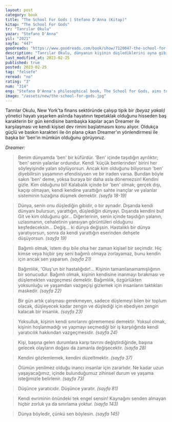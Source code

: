 ```yaml
---
layout: post
category: book
title: "The School For Gods | Stefano D'Anna (Kitap)"
kitap: "The School For Gods"
tr: "Tanrılar Okulu"
yazar: "Stefano D'Anna"
yil: "2021"
sayfa: "447"
goodreads: "https://www.goodreads.com/book/show/7120047-the-school-for-gods"
description: "Tanrılar Okulu, dünyanın kişinin düşlediklerini ayna gibi yansıttığını anlatıyor. Eğer kişinin bizzat kendisi içinde bulunduğu kırmazsa aynı olayları tekrar tekrar yaşar. Stefano D'Anna, tek çözümün bunun farkına varıp cesaretle sarmalın dışına çıkmak olduğunu Dreamer'in kurduğu cümlelerde tekrar tekrar hatırlatıyor. "
last_modified_at: 2023-02-25
published: true
posted: 2023-02-25
tag: "felsefe"
reread: "no"
rating: "3"
num: "314"
eng: "Stefano D'Anna's philosophical book, The School for Gods, aims to lead readers on a spiritual journey toward discovering their own divinity. D'Anna gives people practical insights and tools for personal growth and transformation by combining ancient wisdom with modern psychology."
image: "/assets/new/the-school-for-gods.jpg"
---
```


Tanrılar Okulu, New York'ta finans sektöründe çalışıp tipik bir _(beyaz yakalı)_ yönetici hayatı yaşarken aslında hayatının tepetaklak olduğunu hisseden baş karakterin bir gün kendisine bambaşka kapılar açan Dreamer ile karşılaşması ve kendi kişisel dev rimini başlatmasını konu alıyor. Oldukça güçlü ve baskın karakteri ile ön plana çıkan Dreamer'ın yönlendirmesi ile başka bir 'ben'in mümkün olduğunu görüyoruz.

_Dreamer:_

> Benim dünyamda 'ben' bir küfürdür. 'Ben' içinde taşıdığın ayrılıktır; 'ben' senin yalanlar ordundur. Kendi 'küçük benlerinden' birini her söyleyişinde yalan söylüyorsun.
> Ancak kim olduğunu biliyorsun 'ben' diyebilirsin yaşamının efendisiysen ve bir iraden varsa.
> Bundan böyle sakın 'ben' deme, yoksa buraya bir daha asla dönemezsin! Kendini gizle. Kim olduğunu bil!
> Kalabalık içinde bir 'ben' olmak; gerçek dışı, kaçışı olmayan, kendi kendine yarattığın sahte inançlar ve yalanlar sisteminin tuzağına düşmek demektir. _(sayfa 18-19)_

> Dünya, senin onu düşlediğin gibidir, o bir aynadır. Dışarıda kendi dünyanı bulursun, yarattığın, düşlediğin dünyayı.
> Dışarıda kendini bul! Git ve kim olduğunu gör...
> Diğerlerinin, senin içinde taşıdığın yalanın, uzlasmanın, cehaletinin yansıyan görüntüleri olduğunu keşfedeceksin...
> Değiş... ki dünya değişsin.
> Hastalıklı bir dünya yaratıyorsun, sonra da kendi yarattığın eserinden dehşete düşüyorsun. _(sayfa 19)_

> Bağımlı olmak, istem dışı bile olsa her zaman kişisel bir seçimdir. Hiç kimse veya hiçbir şey seni bağımlı olmaya zorlayamaz, bunu kendin için ancak sen yaparsın. _(sayfa 21)_

> Bağımlılık, 'Oluş'un bir hastalığıdır!... Kişinin tamamlanamamışlığının bir sonucudur. Bağımlı olmak, kişinin kendisine inanmayı bırakması ve düşlemekten vazgeçmesi demektir. Bağımlılık, özgürlükten yoksunluğu ve yaşamdan vazgeçişi gizlemek için insanların taktıkları maskedir. _(sayfa 22)_

> Bir gün artık çalışması gerekmeyen, sadece düşlemeyi bilen bir toplum olacak, düşleyecek kadar zengin ve düşlediği için ebediyen zengin kalacak bir insanlık. _(sayfa 23)_

> Yoksulluk, kişinin kendi sınırlarını görememesi demektir. Yoksul olmak, kişinin hoşlanmadığı ve yapmayı seçmediği bir iş karşılığında kendi yaratıcılık hakkından vazgeçmesidir. _(sayfa 24)_

> Kişi, başına gelen durumlara karşı tavrını değiştirdiğinde, başına gelecek olayların doğası da zamanla değişecektir. _(sayfa 28)_

> Kendini gözlemlemek, kendini düzeltmektir. _(sayfa 37)_

> Ölümün yenilmez olduğu inancı insanlar için zararlıdır. Ne kadar uzun yaşayacağımız, içinde bulunduğumuz zihinsel durum ve yaşama isteğimizle belirlenir. _(sayfa 73)_

> Düşünce yaratıcıdır. Düşünce yaratır. _(sayfa 81)_

> Kendi evriminin önündeki tek engel sensin! Kaynağını senden almayan hiçbir zorluk ya da sınırlama yoktur. _(sayfa 143)_

> Dünya böyledir, çünkü sen böylesin. _(sayfa 145)_
